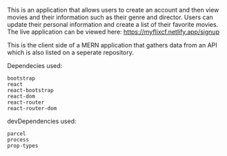 This is an application that allows users to create an account and then view movies and their information such as their genre and director. Users can update their personal information and create a list of their favorite movies. The live application can be viewed here: https://myflixcf.netlify.app/signup

This is the client side of a MERN application that gathers data from an API which is also listed on a seperate repository.

Dependecies used:

    bootstrap
    react
    react-bootstrap
    react-dom
    react-router
    react-router-dom

devDependencies used:

    parcel
    process
    prop-types
